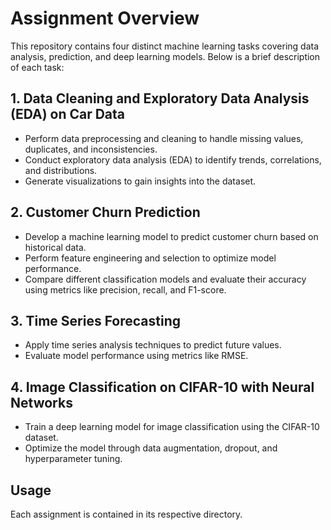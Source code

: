 # Assignment Overview

This repository contains four distinct machine learning tasks covering data analysis, prediction, and deep learning models. Below is a brief description of each task:

## 1. Data Cleaning and Exploratory Data Analysis (EDA) on Car Data
- Perform data preprocessing and cleaning to handle missing values, duplicates, and inconsistencies.
- Conduct exploratory data analysis (EDA) to identify trends, correlations, and distributions.
- Generate visualizations to gain insights into the dataset.

## 2. Customer Churn Prediction
- Develop a machine learning model to predict customer churn based on historical data.
- Perform feature engineering and selection to optimize model performance.
- Compare different classification models and evaluate their accuracy using metrics like precision, recall, and F1-score.

## 3. Time Series Forecasting
- Apply time series analysis techniques to predict future values.
- Evaluate model performance using metrics like RMSE.

## 4. Image Classification on CIFAR-10 with Neural Networks
- Train a deep learning model for image classification using the CIFAR-10 dataset.
- Optimize the model through data augmentation, dropout, and hyperparameter tuning.

## Usage
Each assignment is contained in its respective directory. 

